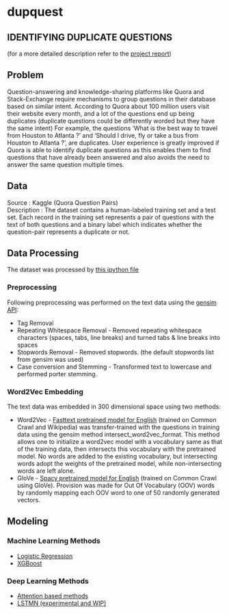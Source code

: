 # dupquest
## IDENTIFYING DUPLICATE QUESTIONS
<p>(for a more detailed description refer to the <a href='Capstone 2 - Final Report.pdf'>project report</a>)</p>

## Problem
<p>Question-answering and knowledge-sharing platforms like Quora and Stack-Exchange require mechanisms to group questions in their database based on similar intent. According to Quora about 100 million users visit their website every month, and a lot of the questions end up being duplicates (duplicate questions could be differently worded but they have the same intent)
For example, the questions ‘What is the best way to travel from Houston to Atlanta ?’ and  ‘Should I drive, fly or take a bus from Houston to Atlanta ?’, are duplicates. 
User experience is greatly improved if Quora is able to identify duplicate questions as this enables them to find questions that have already been answered and also avoids the need to answer the same question multiple times.</p>

## Data
Source : Kaggle (Quora Question Pairs)<br>
Description : The dataset contains a human-labeled training set and a test set. Each record in the training set represents a pair of questions with the text of both questions and a binary label which indicates whether the question-pair represents a duplicate or not.

## Data Processing
The dataset was processed by [this ipython file](src/tfidf_word2vec.ipynb)

### Preprocessing
<p>Following preprocessing was performed on the text data using the <a href='https://radimrehurek.com/gensim/parsing/preprocessing.html'>gensim API</a>:
<ul>
  <li>Tag Removal</li>
  <li>Repeating Whitespace Removal - Removed repeating whitespace characters (spaces, tabs, line breaks) and turned tabs & line breaks into spaces</li>
  <li>Stopwords Removal - Removed stopwords. (the default stopwords list from gensim was used)</li>
  <li>Case conversion and Stemming - Transformed text to lowercase and performed porter stemming.</li>
</ul>
</p>

### Word2Vec Embedding
The text data was embedded in 300 dimensional space using two methods:
<ul>
  <li>Word2Vec - <a href='https://fasttext.cc/docs/en/crawl-vectors.html'>Fasttext pretrained model for English</a> (trained on Common Crawl and Wikipedia) was transfer-trained with the questions in training data using the gensim method intersect_word2vec_format. This method allows one to initialize a word2vec model with a vocabulary same as that of the training data, then intersects this vocabulary with the pretrained model. No words are added to the existing vocabulary, but intersecting words adopt the weights of the pretrained model, while non-intersecting words are left alone.</li>
  <li>GloVe - <a href='https://spacy.io/models/en#en_vectors_web_lg'>Spacy pretrained model for English</a> (trained on Common Crawl using GloVe). Provision was made for Out Of Vocabulary (OOV) words by randomly mapping each OOV word to one of 50 randomly generated vectors.</li>
</ul>

## Modeling

### Machine Learning Methods
<ul>
  <li><a href='src/tfidf_word2vec.ipynb'>Logistic Regression</a></li>
  <li><a href='src/tfidf_word2vec.ipynb'>XGBoost</a></li>
</ul>

### Deep Learning Methods
<ul>
  <li><a href='src/DL_encode_attend.ipynb'>Attention based methods</a></li>
  <li><a href='src/DL_LSTMN.ipynb'>LSTMN (experimental and WIP)</a></li>
</ul>
